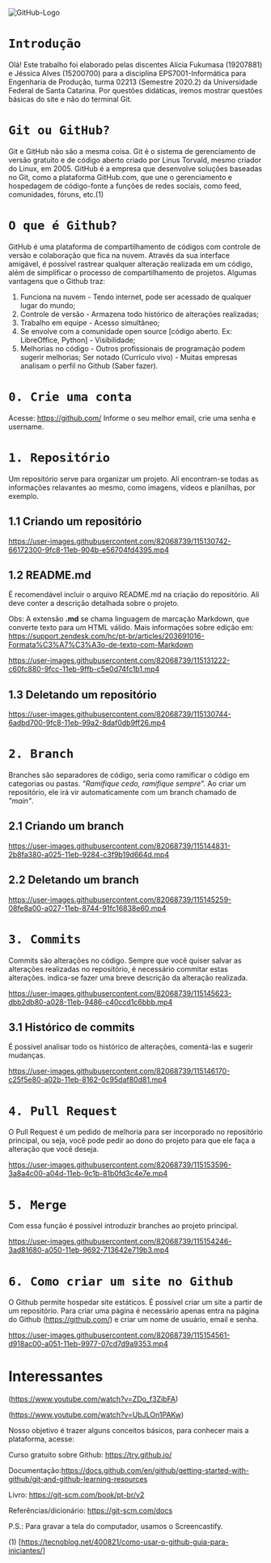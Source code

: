 

![GitHub-Logo](https://user-images.githubusercontent.com/82068739/115130169-9b6d4200-9fc3-11eb-8148-8eee8967cee6.png)
# `Introdução`

Olá! Este trabalho foi elaborado pelas discentes Alícia Fukumasa (19207881) e Jéssica Alves (15200700) para a disciplina EPS7001-Informática para Engenharia de Produção, turma 02213 (Semestre 2020.2) da Universidade Federal de Santa Catarina.
Por questões didáticas, iremos mostrar questões básicas do site e não do terminal Git. 


# `Git ou GitHub?`

Git e GitHub não são a mesma coisa. Git é o sistema de gerenciamento de versão gratuito e de código aberto criado por Linus Torvald, mesmo criador do Linux, em 2005. GitHub é a empresa que desenvolve soluções baseadas no Git, como a plataforma GitHub.com, que une o gerenciamento e hospedagem de código-fonte a funções de redes sociais, como feed, comunidades, fóruns, etc.(1)


# `O que é Github?`

GitHub é uma plataforma de compartilhamento de códigos com controle de versão e colaboração que fica na nuvem. Através da sua interface amigável, é possível rastrear qualquer alteração realizada em um código, além de simplificar o processo de compartilhamento de projetos. Algumas vantagens que o Github traz:

1. Funciona na nuvem - Tendo internet, pode ser acessado de qualquer lugar do mundo;
2. Controle de versão - Armazena todo histórico de alterações realizadas;
3. Trabalho em equipe - Acesso simultâneo;
4. Se envolve com a comunidade open source [código aberto. Ex: LibreOffice, Python] - Visibilidade;
5. Melhorias no código - Outros profissionais de programação podem sugerir melhorias;
Ser notado (Currículo vivo) - Muitas empresas analisam o perfil no Github (Saber fazer).


# `0. Crie uma conta`

Acesse: https://github.com/
Informe o seu melhor email, crie uma senha e username. 


# `1. Repositório`

Um repositório serve para organizar um projeto. Ali encontram-se todas as informações relavantes ao mesmo, como imagens, vídeos e planilhas, por exemplo. 
 
 
## 1.1 Criando um repositório 
https://user-images.githubusercontent.com/82068739/115130742-66172300-9fc8-11eb-904b-e56704fd4395.mp4


## 1.2 README.md

É recomendável incluir o arquivo README.md na criação do repositório. Ali deve conter a descrição detalhada sobre o projeto.

Obs: A extensão **.md** se chama linguagem de marcação Markdown, que converte texto para um HTML válido. Mais informações sobre edição em: https://support.zendesk.com/hc/pt-br/articles/203691016-Formata%C3%A7%C3%A3o-de-texto-com-Markdown 

https://user-images.githubusercontent.com/82068739/115131222-c60fc880-9fcc-11eb-9ffb-c5e0d74fc1b1.mp4


## 1.3 Deletando um repositório 
https://user-images.githubusercontent.com/82068739/115130744-6adbd700-9fc8-11eb-99a2-8daf0db9ff26.mp4


# `2. Branch`

Branches são separadores de código, seria como ramificar o código em categorias ou pastas. *"Ramifique cedo, ramifique sempre".*
Ao criar um repositório, ele irá vir automaticamente com um branch chamado de *"main"*.


## 2.1 Criando um branch

https://user-images.githubusercontent.com/82068739/115144831-2b8fa380-a025-11eb-9284-c3f9b19d664d.mp4


## 2.2 Deletando um branch

https://user-images.githubusercontent.com/82068739/115145259-08fe8a00-a027-11eb-8744-91fc16838e60.mp4

# `3. Commits`

Commits são alterações no código. 
Sempre que você quiser salvar as alterações realizadas no repositório, é necessário commitar estas alterações. 
indica-se fazer uma breve descrição da alteração realizada. 

https://user-images.githubusercontent.com/82068739/115145623-dbb2db80-a028-11eb-9486-c40ccd1c6bbb.mp4


## 3.1 Histórico de commits

É possível analisar todo os histórico de alterações, comentá-las e sugerir mudanças.

https://user-images.githubusercontent.com/82068739/115146170-c25f5e80-a02b-11eb-8162-0c95daf80d81.mp4


# `4. Pull Request`

O Pull Request é um pedido de melhoria para ser incorporado no repositório principal, ou seja, você pode pedir ao dono do projeto para que ele faça a alteração que você deseja. 

https://user-images.githubusercontent.com/82068739/115153596-3a8a4c00-a04d-11eb-9c1b-81b0fd3c4e7e.mp4


# `5. Merge`

Com essa função é possível introduzir branches ao projeto principal. 

https://user-images.githubusercontent.com/82068739/115154246-3ad81680-a050-11eb-9692-713642e719b3.mp4


# `6. Como criar um site no Github`

O Github permite hospedar site estáticos. É possível criar um site a partir de um repositório.
Para criar uma página é necessário apenas entra na página do Github (https://github.com/) e criar um nome de usuário, email e senha. 


https://user-images.githubusercontent.com/82068739/115154561-d918ac00-a051-11eb-9977-07cd7d9a9353.mp4




# Interessantes

(https://www.youtube.com/watch?v=ZDo_f3ZibFA)

(https://www.youtube.com/watch?v=UbJLOn1PAKw)

Nosso objetivo é trazer alguns conceitos básicos, para conhecer mais a plataforma, acesse:

Curso gratuito sobre Github: https://try.github.io/ 

Documentação:https://docs.github.com/en/github/getting-started-with-github/git-and-github-learning-resources

Livro: https://git-scm.com/book/pt-br/v2

Referências/dicionário: https://git-scm.com/docs

P.S.: Para gravar a tela do computador, usamos o Screencastify.

(1) [https://tecnoblog.net/400821/como-usar-o-github-guia-para-iniciantes/]

